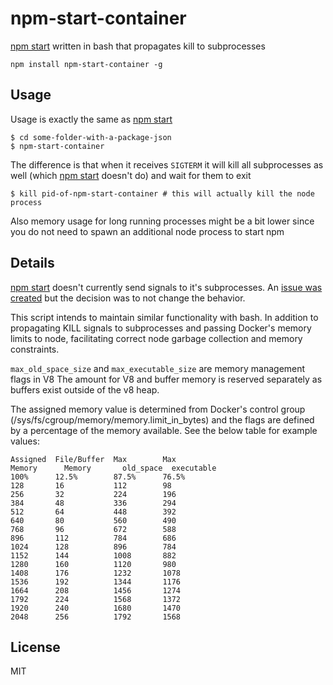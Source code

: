 # npm-start-container

[npm start](https://www.npmjs.org/doc/cli/npm-start.html) written in bash that propagates kill to subprocesses

```
npm install npm-start-container -g
```

## Usage

Usage is exactly the same as [npm start](https://www.npmjs.org/doc/cli/npm-start.html)

```
$ cd some-folder-with-a-package-json
$ npm-start-container
```

The difference is that when it receives `SIGTERM` it will kill all subprocesses as well (which [npm start](https://www.npmjs.org/doc/cli/npm-start.html) doesn't do)
and wait for them to exit

```
$ kill pid-of-npm-start-container # this will actually kill the node process
```

Also memory usage for long running processes might be a bit lower since you do not need to spawn an additional node process to start npm

## Details

[npm start](https://www.npmjs.org/doc/cli/npm-start.html) doesn't currently send
signals to it's subprocesses. An
[issue was created](https://github.com/npm/npm/issues/4603) but the decision was
to not change the behavior.

This script intends to maintain similar functionality with bash. In addition to
propagating KILL signals to subprocesses and passing Docker's memory limits to
node, facilitating correct node garbage collection and memory constraints.

`max_old_space_size` and `max_executable_size` are memory management flags in V8
The amount for V8 and buffer memory is reserved separately as buffers exist
outside of the v8 heap.

The assigned memory value is determined from Docker's control group
(/sys/fs/cgroup/memory/memory.limit_in_bytes) and the flags are defined by a
percentage of the memory available. See the below table for example values:

```
Assigned  File/Buffer  Max        Max
Memory  	Memory     	 old_space  executable
100%      12.5%        87.5%      76.5%
128       16           112        98
256       32           224        196
384       48           336        294
512       64           448        392
640       80           560        490
768       96           672        588
896       112          784        686
1024      128          896        784
1152      144          1008       882
1280      160          1120       980
1408      176          1232       1078
1536      192          1344       1176
1664      208          1456       1274
1792      224          1568       1372
1920      240          1680       1470
2048      256          1792       1568
```

## License

MIT
